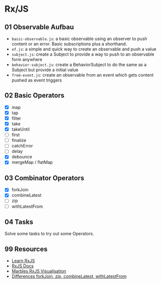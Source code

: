 # Rx/JS

## 01 Observable Aufbau

- `basic-observable.js`: a basic observable using an observer to push content or an error. Basic subscriptions plus a shorthand.
- `of.js`: a simple and quick way to create an observable and push a value
- `subject.js`: create a Subject to provide a way to push to an observable form anywhere
- `behavior-subject.js`: create a BehaviorSubject to do the same as a Subject but provide a initial value
- `from-event.js`: create an observable from an event which gets content pushed as event triggers

## 02 Basic Operators

- [x] map
- [x] tap
- [x] filter
- [x] take
- [x] takeUntil
- [ ] first
- [ ] finalize
- [ ] catchError
- [ ] delay
- [x] debounce
- [x] mergeMap / flatMap

## 03 Combinator Operators

- [x] forkJoin
- [x] combineLatest
- [ ] zip
- [ ] withLatestFrom

## 04 Tasks

Solve some tasks to try out some Operators.

## 99 Resources

- [Learn RxJS](https://www.learnrxjs.io/)
- [RxJS Docs](https://rxjs-dev.firebaseapp.com/guide/overview)
- [Marbles RxJS Visualisation](https://rxmarbles.com/)
- [Differences forkJoin, zip, combineLatest, withLatestFrom](https://scotch.io/tutorials/rxjs-operators-for-dummies-forkjoin-zip-combinelatest-withlatestfrom)
